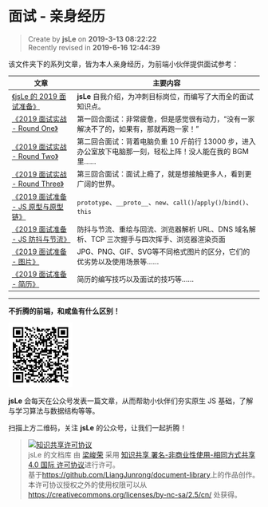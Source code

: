 面试 - 亲身经历
===

> Create by **jsLe** on **2019-3-13 08:22:22**  
> Recently revised in **2019-6-16 12:44:39**

该文件夹下的系列文章，皆为本人亲身经历，为前端小伙伴提供面试参考：

| 文章 | 主要内容 |
| --- | --- |
| [《jsLe 的 2019 面试准备》](./2019-interview-preparation.md)  | **jsLe** 自我介绍，为冲刺目标岗位，而编写了大而全的面试知识点。 |
| [《2019 面试实战 - Round One》](./2019-practical-round-one.md)  | 第一回合面试：非常疲惫，但是感觉很有动力，“没有一家解决不了的，如果有，那就再跑一家！” |
| [《2019 面试实战 - Round Two》](./2019-practical-round-two.md)  | 第二回合面试：背着电脑负重 10 斤前行 13000 步，进入办公室放下电脑那一刻，轻松上阵！没人能在我的 BGM 里…… |
| [《2019 面试实战 - Round Three》](./2019-practical-round-three.md)  | 第三回合面试：面试上瘾了，就是想接触更多人，看到更广阔的世界。 |
| [《2019 面试准备 - JS 原型与原型链》](./JavaScript-原型与原型链.md)  | `prototype`、`__proto__`、`new`、`call()`/`apply()`/`bind()`、`this` |
| [《2019 面试准备 - JS 防抖与节流》](./JavaScript-防抖与节流.md)  | 防抖与节流、重绘与回流、浏览器解析 URL、DNS 域名解析、TCP 三次握手与四次挥手、浏览器渲染页面 |
| [《2019 面试准备 - 图片》](./other-图片.md)  | JPG、PNG、GIF、SVG等不同格式图片的区分，它们的优劣势以及使用场景等…… |
| [《2019 面试准备 - 简历》](./other-简历.md)  | 简历的编写技巧以及面试的技巧等…… |

---

**不折腾的前端，和咸鱼有什么区别！**

![图](../../../public-repertory/img/z-small-wechat-public-address.jpg)

**jsLe** 会每天在公众号发表一篇文章，从而帮助小伙伴们夯实原生 JS 基础，了解与学习算法与数据结构等等。

扫描上方二维码，关注 **jsLe** 的公众号，让我们一起折腾！

> <a rel="license" href="http://creativecommons.org/licenses/by-nc-sa/4.0/"><img alt="知识共享许可协议" style="border-width:0" src="https://i.creativecommons.org/l/by-nc-sa/4.0/88x31.png" /></a><br /><span xmlns:dct="http://purl.org/dc/terms/" property="dct:title">jsLe 的文档库</span> 由 <a xmlns:cc="http://creativecommons.org/ns#" href="https://github.com/LiangJunrong/document-library" property="cc:attributionName" rel="cc:attributionURL">梁峻荣</a> 采用 <a rel="license" href="http://creativecommons.org/licenses/by-nc-sa/4.0/">知识共享 署名-非商业性使用-相同方式共享 4.0 国际 许可协议</a>进行许可。<br />基于<a xmlns:dct="http://purl.org/dc/terms/" href="https://github.com/LiangJunrong/document-library" rel="dct:source">https://github.com/LiangJunrong/document-library</a>上的作品创作。<br />本许可协议授权之外的使用权限可以从 <a xmlns:cc="http://creativecommons.org/ns#" href="https://creativecommons.org/licenses/by-nc-sa/2.5/cn/" rel="cc:morePermissions">https://creativecommons.org/licenses/by-nc-sa/2.5/cn/</a> 处获得。